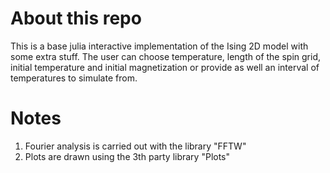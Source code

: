 # About this repo
This is a base julia interactive implementation of the Ising 2D model with some extra stuff. The user can choose temperature, length of the spin grid, initial temperature and initial magnetization or provide as well an interval of temperatures to simulate from.

# Notes
1. Fourier analysis is carried out with the library "FFTW"
2. Plots are drawn using the 3th party library "Plots"
